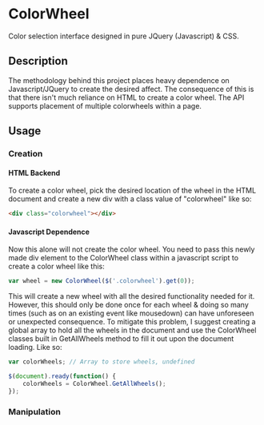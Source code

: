 # ColorWheel
Color selection interface designed in pure JQuery (Javascript) &amp; CSS.

## Description
The methodology behind this project places heavy dependence on Javascript/JQuery to create the desired affect. The consequence of this is that there isn't much reliance on HTML to create a color wheel. The API supports placement of multiple colorwheels within a page.

## Usage
### Creation
#### HTML Backend
To create a color wheel, pick the desired location of the wheel in the HTML document and create a new div with a class value of "colorwheel" like so:
  
```HTML
<div class="colorwheel"></div>
```

#### Javascript Dependence
Now this alone will not create the color wheel. You need to pass this newly made div element to the ColorWheel class within a javascript script to create a color wheel like this:

```JavaScript
var wheel = new ColorWheel($('.colorwheel').get(0));
```

This will create a new wheel with all the desired functionality needed for it. However, this should only be done once for each wheel & doing so many times (such as on an existing event like mousedown) can have unforeseen or unexpected consequence. To mitigate this problem, I suggest creating a global array to hold all the wheels in the document and use the ColorWheel classes built in GetAllWheels method to fill it out upon the document loading. Like so:

```Javascript
var colorWheels; // Array to store wheels, undefined

$(document).ready(function() {
    colorWheels = ColorWheel.GetAllWheels();
});
```

### Manipulation
